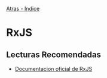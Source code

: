 [Atras - Indice](https://github.com/daniel18acevedo/DA2-Tecnologia/tree/angular-service)

# RxJS

## Lecturas Recomendadas

- [Documentacion oficial de RxJS](https://rxjs.dev/guide/overview)
